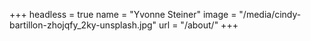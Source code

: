 +++
headless = true
name = "Yvonne Steiner"
image = "/media/cindy-bartillon-zhojqfy_2ky-unsplash.jpg"
url = "/about/"
+++

